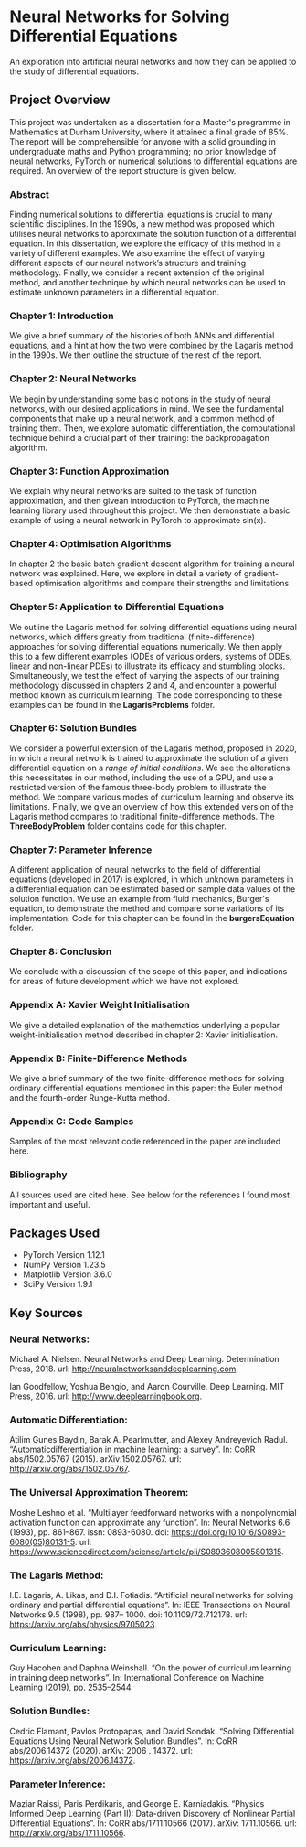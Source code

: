 # Neural Networks for Solving Differential Equations

An exploration into artificial neural networks and how they can be applied to the study of differential equations.

## Project Overview

This project was undertaken as a dissertation for a Master's programme in Mathematics at Durham University, where it attained a final grade of 85%. The report will be comprehensible for anyone with a solid grounding in undergraduate maths and Python programming; no prior knowledge of neural networks, PyTorch or numerical solutions to differential equations are required. An overview of the report structure is given below.

### Abstract

Finding numerical solutions to differential equations is crucial to many scientific disciplines. In the 1990s, a new method was proposed which utilises neural networks to approximate the solution function of a differential equation. In this dissertation, we explore the efficacy of this method in a variety of different examples. We also examine the effect of varying different aspects of our neural network’s structure and training methodology. Finally, we consider a recent extension of the original method, and another technique by which neural networks can be used to estimate unknown parameters in a differential equation.

### Chapter 1: Introduction

We give a brief summary of the histories of both ANNs and differential equations, and a hint at how the two were combined by the Lagaris method in the 1990s. We then outline the structure of the rest of the report.

### Chapter 2: Neural Networks

We begin by understanding some basic notions in the study of neural networks, with our desired applications in mind. We see the fundamental components that make up a neural network, and a common method of training them. Then, we explore automatic differentiation, the computational technique behind a crucial part of their training: the backpropagation algorithm. 

### Chapter 3: Function Approximation

We explain why neural networks are suited to the task of function approximation, and then givean introduction to PyTorch, the machine learning library used throughout this project. We then demonstrate a basic example of using a neural network in PyTorch to approximate sin(x).

### Chapter 4: Optimisation Algorithms

In chapter 2 the basic batch gradient descent algorithm for training a neural network was explained. Here, we explore in detail a variety of gradient-based optimisation algorithms and compare their strengths and limitations. 

### Chapter 5: Application to Differential Equations

We outline the Lagaris method for solving differential equations using neural networks, which differs greatly from traditional (finite-difference) approaches for solving differential equations numerically. We then apply this to a few different examples (ODEs of various orders, systems of ODEs, linear and non-linear PDEs) to illustrate its efficacy and stumbling blocks. Simultaneously, we test the effect of varying the aspects of our training methodology discussed in chapters 2 and 4, and encounter a powerful method known as curriculum learning. The code corresponding to these examples can be found in the **LagarisProblems** folder.

### Chapter 6: Solution Bundles

We consider a powerful extension of the Lagaris method, proposed in 2020, in which a neural network is trained to approximate the solution of a given differential equation on a *range of initial conditions*. We see the alterations this necessitates in our method, including the use of a GPU, and use a restricted version of the famous three-body problem to illustrate the method. We compare various modes of curriculum learning and observe its limitations. Finally, we give an overview of how this extended version of the Lagaris method compares to traditional finite-difference methods. The **ThreeBodyProblem** folder contains code for this chapter. 

### Chapter 7: Parameter Inference

A different application of neural networks to the field of differential equations (developed in 2017) is explored, in which unknown parameters in a differential equation can be estimated based on sample data values of the solution function. We use an example from fluid mechanics, Burger's equation, to demonstrate the method and compare some variations of its implementation. Code for this chapter can be found in the **burgersEquation** folder. 

### Chapter 8: Conclusion

We conclude with a discussion of the scope of this paper, and indications for areas of future development which we have not explored.

### Appendix A: Xavier Weight Initialisation

We give a detailed explanation of the mathematics underlying a popular weight-initialisation method described in chapter 2: Xavier initialisation.

### Appendix B: Finite-Difference Methods

We give a brief summary of the two finite-difference methods for solving ordinary differential equations mentioned in this paper: the Euler method and the fourth-order Runge-Kutta method.

### Appendix C: Code Samples

Samples of the most relevant code referenced in the paper are included here.

### Bibliography

All sources used are cited here. See below for the references I found most important and useful.

## Packages Used
* PyTorch Version 1.12.1
* NumPy Version 1.23.5
* Matplotlib Version 3.6.0
* SciPy Version 1.9.1

## Key Sources

### Neural Networks:
Michael A. Nielsen. Neural Networks and Deep Learning. Determination Press, 2018. url: http://neuralnetworksanddeeplearning.com.

Ian Goodfellow, Yoshua Bengio, and Aaron Courville. Deep Learning. MIT Press, 2016. url: http://www.deeplearningbook.org.

### Automatic Differentiation:
Atilim Gunes Baydin, Barak A. Pearlmutter, and Alexey Andreyevich Radul. “Automaticdifferentiation in machine learning: a survey”. In: CoRR abs/1502.05767 (2015). arXiv:1502.05767. url: http://arxiv.org/abs/1502.05767.

### The Universal Approximation Theorem:
Moshe Leshno et al. “Multilayer feedforward networks with a nonpolynomial activation function can approximate any function”. In: Neural Networks 6.6 (1993), pp. 861–867. issn: 0893-6080. doi: https://doi.org/10.1016/S0893-6080(05)80131-5. url: https://www.sciencedirect.com/science/article/pii/S0893608005801315.

### The Lagaris Method:
I.E. Lagaris, A. Likas, and D.I. Fotiadis. “Artificial neural networks for solving ordinary and partial differential equations”. In: IEEE Transactions on Neural Networks 9.5 (1998), pp. 987– 1000. doi: 10.1109/72.712178. url: https://arxiv.org/abs/physics/9705023.

### Curriculum Learning:
Guy Hacohen and Daphna Weinshall. “On the power of curriculum learning in training deep networks”. In: International Conference on Machine Learning (2019), pp. 2535–2544.

### Solution Bundles:
Cedric Flamant, Pavlos Protopapas, and David Sondak. “Solving Differential Equations Using Neural Network Solution Bundles”. In: CoRR abs/2006.14372 (2020). arXiv: 2006 . 14372. url: https://arxiv.org/abs/2006.14372.

### Parameter Inference:
Maziar Raissi, Paris Perdikaris, and George E. Karniadakis. “Physics Informed Deep Learning (Part II): Data-driven Discovery of Nonlinear Partial Differential Equations”. In: CoRR abs/1711.10566 (2017). arXiv: 1711.10566. url: http://arxiv.org/abs/1711.10566.
